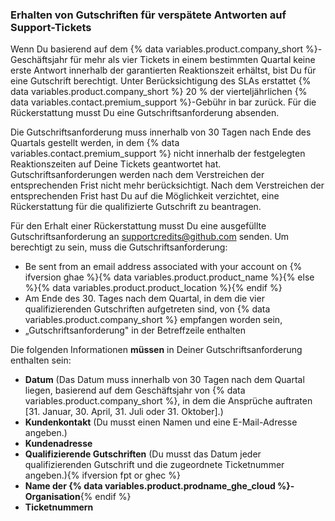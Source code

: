 
### Erhalten von Gutschriften für verspätete Antworten auf Support-Tickets

Wenn Du basierend auf dem {% data variables.product.company_short %}-Geschäftsjahr für mehr als vier Tickets in einem bestimmten Quartal keine erste Antwort innerhalb der garantierten Reaktionszeit erhältst, bist Du für eine Gutschrift berechtigt. Unter Berücksichtigung des SLAs erstattet {% data variables.product.company_short %} 20 % der vierteljährlichen {% data variables.contact.premium_support %}-Gebühr in bar zurück.  Für die Rückerstattung musst Du eine Gutschriftsanforderung absenden.

Die Gutschriftsanforderung muss innerhalb von 30 Tagen nach Ende des Quartals gestellt werden, in dem {% data variables.contact.premium_support %} nicht innerhalb der festgelegten Reaktionszeiten auf Deine Tickets geantwortet hat. Gutschriftsanforderungen werden nach dem Verstreichen der entsprechenden Frist nicht mehr berücksichtigt. Nach dem Verstreichen der entsprechenden Frist hast Du auf die Möglichkeit verzichtet, eine Rückerstattung für die qualifizierte Gutschrift zu beantragen.

Für den Erhalt einer Rückerstattung musst Du eine ausgefüllte Gutschriftsanforderung an <supportcredits@github.com> senden. Um berechtigt zu sein, muss die Gutschriftsanforderung:
- Be sent from an email address associated with your account on {% ifversion ghae %}{% data variables.product.product_name %}{% else %}{% data variables.product.product_location %}{% endif %}
- Am Ende des 30. Tages nach dem Quartal, in dem die vier qualifizierenden Gutschriften aufgetreten sind, von {% data variables.product.company_short %} empfangen worden sein,
- „Gutschriftsanforderung" in der Betreffzeile enthalten

Die folgenden Informationen **müssen** in Deiner Gutschriftsanforderung enthalten sein:
- **Datum** (Das Datum muss innerhalb von 30 Tagen nach dem Quartal liegen, basierend auf dem Geschäftsjahr von {% data variables.product.company_short %}, in dem die Ansprüche auftraten [31. Januar, 30. April, 31. Juli oder 31. Oktober].)
- **Kundenkontakt** (Du musst einen Namen und eine E-Mail-Adresse angeben.)
- **Kundenadresse**
- **Qualifizierende Gutschriften** (Du musst das Datum jeder qualifizierenden Gutschrift und die zugeordnete Ticketnummer angeben.){% ifversion fpt or ghec %}
- **Name der {% data variables.product.prodname_ghe_cloud %}-Organisation**{% endif %}
- **Ticketnummern**
